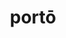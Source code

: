 ---
title: portō
meaning: to carry
ch: six
pos: verb
secondppstem: port
infend: āre
conjugation: first
derivative: teleportation, comportment
mt: yes
mt5thru7: yes
---